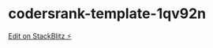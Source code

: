 # codersrank-template-1qv92n

[Edit on StackBlitz ⚡️](https://stackblitz.com/edit/codersrank-template-1qv92n)